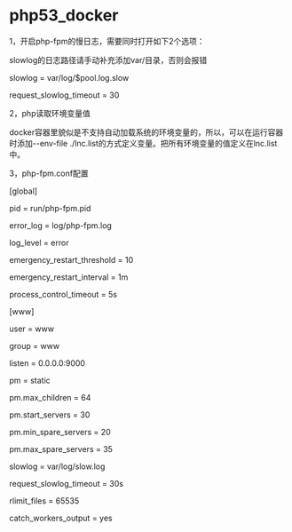 # php53_docker

1，开启php-fpm的慢日志，需要同时打开如下2个选项：

slowlog的日志路径请手动补充添加var/目录，否则会报错

slowlog = var/log/$pool.log.slow

request_slowlog_timeout = 30

2，php读取环境变量值

docker容器里貌似是不支持自动加载系统的环境变量的，所以，可以在运行容器时添加--env-file ./lnc.list的方式定义变量。把所有环境变量的值定义在lnc.list中。

3，php-fpm.conf配置

[global]

pid = run/php-fpm.pid

error_log = log/php-fpm.log

log_level = error

emergency_restart_threshold = 10

emergency_restart_interval = 1m

process_control_timeout = 5s
 
 
[www]

user = www

group = www

listen = 0.0.0.0:9000

 
pm = static

pm.max_children = 64

pm.start_servers = 30

pm.min_spare_servers = 20

pm.max_spare_servers = 35
 
slowlog = var/log/slow.log
 
request_slowlog_timeout = 30s
 
rlimit_files = 65535
 
catch_workers_output = yes
